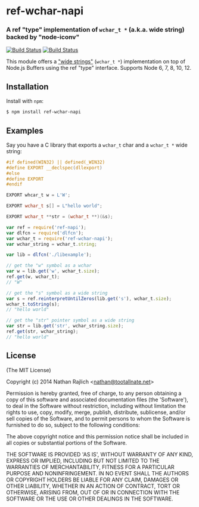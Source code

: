 ref-wchar-napi
==========
### A ref "type" implementation of `wchar_t *` (a.k.a. wide string) backed by "node-iconv"
[![Build Status](https://secure.travis-ci.org/Janealter/ref-wchar-napi.svg)](https://travis-ci.org/Janealter/ref-wchar-napi)
[![Build Status](https://ci.appveyor.com/api/projects/status/v5ej12uqw1u0379j?svg=true)](https://ci.appveyor.com/project/Janealter/ref-wchar-napi)

This module offers a ["wide
strings"](http://en.wikipedia.org/wiki/Wide_character#C.2FC.2B.2B) (`wchar_t *`)
implementation on top of Node.js Buffers using the ref "type" interface. Supports Node 6, 7, 8, 10, 12.


Installation
------------

Install with `npm`:

``` bash
$ npm install ref-wchar-napi
```


Examples
--------

Say you have a C library that exports a `wchar_t` char and a `wchar_t *` wide
string:

``` c
#if defined(WIN32) || defined(_WIN32)
#define EXPORT __declspec(dllexport)
#else
#define EXPORT
#endif

EXPORT whcar_t w = L'W';

EXPORT wchar_t s[] = L"hello world";

EXPORT wchar_t **str = (wchar_t **)(&s);
```

``` js
var ref = require('ref-napi');
var dlfcn = require('dlfcn');
var wchar_t = require('ref-wchar-napi');
var wchar_string = wchar_t.string;

var lib = dlfcn('./libexample');

// get the "w" symbol as a wchar
var w = lib.get('w', wchar_t.size);
ref.get(w, wchar_t);
// "W"

// get the "s" symbol as a wide string
var s = ref.reinterpretUntilZeros(lib.get('s'), wchar_t.size);
wchar_t.toString(s);
// "hello world"

// get the "str" pointer symbol as a wide string
var str = lib.get('str', wchar_string.size);
ref.get(str, wchar_string);
// "hello world"
```


License
-------

(The MIT License)

Copyright (c) 2014 Nathan Rajlich &lt;nathan@tootallnate.net&gt;

Permission is hereby granted, free of charge, to any person obtaining
a copy of this software and associated documentation files (the
'Software'), to deal in the Software without restriction, including
without limitation the rights to use, copy, modify, merge, publish,
distribute, sublicense, and/or sell copies of the Software, and to
permit persons to whom the Software is furnished to do so, subject to
the following conditions:

The above copyright notice and this permission notice shall be
included in all copies or substantial portions of the Software.

THE SOFTWARE IS PROVIDED 'AS IS', WITHOUT WARRANTY OF ANY KIND,
EXPRESS OR IMPLIED, INCLUDING BUT NOT LIMITED TO THE WARRANTIES OF
MERCHANTABILITY, FITNESS FOR A PARTICULAR PURPOSE AND NONINFRINGEMENT.
IN NO EVENT SHALL THE AUTHORS OR COPYRIGHT HOLDERS BE LIABLE FOR ANY
CLAIM, DAMAGES OR OTHER LIABILITY, WHETHER IN AN ACTION OF CONTRACT,
TORT OR OTHERWISE, ARISING FROM, OUT OF OR IN CONNECTION WITH THE
SOFTWARE OR THE USE OR OTHER DEALINGS IN THE SOFTWARE.
